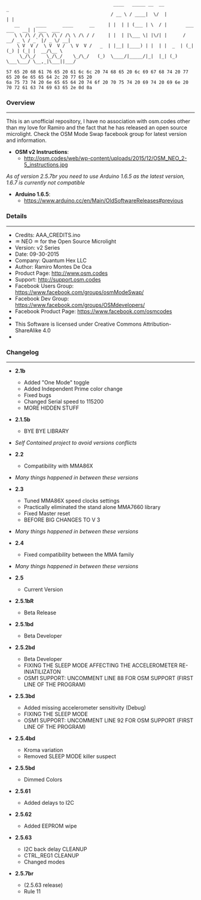 ```
                                        ____   _____ __  __                     _
                                       / __ \ / ____|  \/  |                   | |
   __      ____      ____      __     | |  | | (___ | \  / |       ___ ___   __| | ___  ___
   \ \ /\ / /\ \ /\ / /\ \ /\ / /     | |  | |\___ \| |\/| |      / __/ _ \ / _` |/ _ \/ __|
    \ V  V /  \ V  V /  \ V  V /   _  | |__| |____) | |  | |  _  | (_| (_) | (_| |  __/\__ \
     \_/\_/    \_/\_/    \_/\_/   (_)  \____/|_____/|_|  |_| (_)  \___\___/ \__,_|\___||___/
```
```
57 65 20 68 61 76 65 20 61 6c 6c 20 74 68 65 20 6c 69 67 68 74 20 77 65 20 6e 65 65 64 2c 20 77 65 20
6a 75 73 74 20 6e 65 65 64 20 74 6f 20 70 75 74 20 69 74 20 69 6e 20 70 72 61 63 74 69 63 65 2e 0d 0a
```

### Overview
---
This is an unofficial repository, I have no association with osm.codes other than my love for Ramiro and the fact that he has released an open source microlight.  Check the OSM Mode Swap facebook group for latest version and information.

- **OSM v2 Instructions**:
  - http://osm.codes/web/wp-content/uploads/2015/12/OSM_NEO_2-5_instructions.jpg

*As of version 2.5.7br you need to use Arduino 1.6.5 as the latest version, 1.6.7 is currently not compatible*
- **Arduino 1.6.5**:
  - https://www.arduino.cc/en/Main/OldSoftwareReleases#previous



### Details
---
* Credits: AAA_CREDITS.ino
* ♒ NEO ♒ for the Open Source Microlight
* Version: v2 Series
* Date: 09-30-2015
* Company: Quantum Hex LLC
* Author: Ramiro Montes De Oca
* Product Page: http://www.osm.codes
* Support: http://support.osm.codes
* Facebook Users Group: https://www.facebook.com/groups/osmModeSwap/
* Facebook Dev Group: https://www.facebook.com/groups/OSMdevelopers/
* Facebook Product Page: https://www.facebook.com/osmcodes
*
* This Software is licensed under Creative Commons Attribution-ShareAlike 4.0
*

### Changelog
---
* **2.1b**    
  - Added "One Mode" toggle
  - Added Independent Prime color change
  - Fixed bugs
  - Changed Serial speed to 115200
  - MORE HIDDEN STUFF

* **2.1.5b**
  - BYE BYE LIBRARY

* *Self Contained project to avoid versions conflicts*

* **2.2**    
  - Compatibility with MMA86X  

* *Many things happened in between these versions*

* **2.3**
  - Tuned MMA86X speed clocks settings
  - Practically eliminated the stand alone MMA7660 library
  - Fixed Master reset
  - BEFORE BIG CHANGES TO V 3

* *Many things happened in between these versions*

* **2.4**
  - Fixed compatibility between the MMA family

* *Many things happened in between these versions*

* **2.5**      
  - Current Version

* **2.5.1bR**  
  - Beta Release

* **2.5.1bd**  
  - Beta Developer

* **2.5.2bd**  
  - Beta Developer
  - FIXING THE SLEEP MODE AFFECTING THE ACCELEROMETER RE-INIATILIZATON
  - OSM1 SUPPORT: UNCOMMENT LINE 88 FOR OSM SUPPORT (FIRST LINE OF THE PROGRAM)

* **2.5.3bd**
  - Added missing accelerometer sensitivity (Debug)
  - FIXING THE SLEEP MODE 	
  - OSM1 SUPPORT: UNCOMMENT LINE 92 FOR OSM SUPPORT (FIRST LINE OF THE PROGRAM)	   

* **2.5.4bd**  
  - Kroma variation  
  - Removed SLEEP MODE killer suspect

* **2.5.5bd**  
  - Dimmed Colors

* **2.5.61**  
  - Added delays to I2C

* **2.5.62**
  - Added EEPROM wipe

* **2.5.63**
  - I2C back delay CLEANUP
  - CTRL_REG1 CLEANUP
  - Changed modes

* **2.5.7br**  
  - (2.5.63 release)
  - Rule 11
